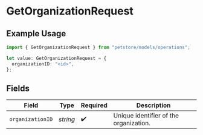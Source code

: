 # GetOrganizationRequest

## Example Usage

```typescript
import { GetOrganizationRequest } from "petstore/models/operations";

let value: GetOrganizationRequest = {
  organizationID: "<id>",
};
```

## Fields

| Field                                  | Type                                   | Required                               | Description                            |
| -------------------------------------- | -------------------------------------- | -------------------------------------- | -------------------------------------- |
| `organizationID`                       | *string*                               | :heavy_check_mark:                     | Unique identifier of the organization. |